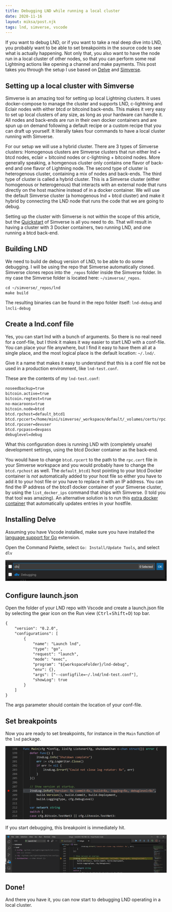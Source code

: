 ```yaml
---
title: Debugging LND while running a local cluster
date: 2020-11-16
layout: miksa/post.njk
tags: lnd, simverse, vscode
---
```


If you want to debug LND, or if you want to take a real deep dive into LND, you probably want to be able to set breakpoints in the source code to see what is actually happening. Not only that, you also want to have the node run in a local cluster of other nodes, so that you can perform some real Lightning actions like opening a channel and make payments. This post takes you through the setup I use based on [Delve](https://github.com/go-delve/delve) and [Simverse](https://github.com/darwin/simverse).
<!-- more -->
## Setting up a local cluster with Simverse

Simverse is an amazing tool for setting up local Lightning clusters. It uses docker-compose to manage the cluster and supports LND, c-lightning and Eclair nodes with either btcd or bitcoind back-ends. This makes it very easy to set up local clusters of any size, as long as your hardware can handle it. All nodes and back-ends are run in their own docker containers and are spun up on demand following a default recipe or a custom recipe that you can draft up yourself. It literally takes four commands to have a local cluster running with Simverse.

For our setup we will use a hybrid cluster. There are 3 types of Simverse clusters: Homogenous clusters are Simverse clusters that run either lnd + btcd nodes, eclair + bitcoind nodes or c-lightning + bitcoind nodes. More generally speaking, a homgenous cluster only contains one flavor of back-end and one flavor of Lightning node. The second type of cluster is heterogenous cluster, containing a mix of nodes and back-ends. The third type of cluster is called a hybrid cluster. This is a Simverse cluster (either homogenous or heterogenous) that interacts with an external node that runs directly on the host machine instead of in a docker container. We will use the default Simverse cluster (a homogenous lnd + btcd cluster) and make it hybrid by connecting the LND node that runs the code that we are going to debug.

Setting up the cluster with Simverse is not within the scope of this article, but the [Quickstart](https://github.com/darwin/simverse) of Simverse is all you need to do. That will result in having a cluster with 3 Docker containers, two running LND, and one running a btcd back-end.

## Building LND

We need to build de debug version of LND, to be able to do some debugging. I will be using the repo that Simverse automatically cloned. Simverse clones repos into the `_repos` folder inside the Simverse folder. In my case the Simverse folder is located here: `~/simverse/_repos`.

```
cd ~/simverse/_repos/lnd
make build
```

The resulting binaries can be found in the repo folder itself: `lnd-debug` and `lncli-debug`

## Create a lnd.conf file

Yes, you can start lnd with a bunch of arguments. So there is no real need for a conf-file, but I think it makes it way easier to start LND with a conf-file. You can place your file anywhere, but I find it easy to have them all at a single place, and the most logical place is the default location: `~/.lnd/`.

Give it a name that makes it easy to understand that this is a conf file not be used in a production environment, like `lnd-test.conf`.

These are the contents of my `lnd-test.conf`:

```
noseedbackup=true
bitcoin.active=true
bitcoin.regtest=true
no-macaroons=true
bitcoin.node=btcd
btcd.rpchost=default_btcd1
btcd.rpccert=/home/mini/simverse/_workspace/default/_volumes/certs/rpc.cert
btcd.rpcuser=devuser
btcd.rpcpass=devpass
debuglevel=debug
```

What this configuration does is running LND with (completely unsafe) development settings, using the btcd Docker container as the back-end.

You would have to change `btcd.rpcert` to the path to the `rpc.cert` file in your Simverse workspace and you would probably have to change the `btcd.rpchost` as well. The `default_btcd1` host pointing to your btcd Docker container is *not* automatically added to your host file so either you have to add it to your host file or you have to replace it with an IP address. You can find the IP address of the btcd1 docker container of your Simverse cluster, by using the `list_docker_ips` command that ships with Simverse. (I told you that tool was amazing). An alternative solution is to run this [extra docker container](https://github.com/dvddarias/docker-hoster) that automatically updates entries in your hostfile.

## Installing Delve

Assuming you have Vscode installed, make sure you have installed the [language support for Go](https://marketplace.visualstudio.com/items?itemName=golang.Go) extension.

Open the Command Palette, select `Go: Install/Update Tools`, and select `dlv`

![install dlv](/images/install-dlv.png "Install dlv using the Command Palette")

## Configure launch.json

Open the folder of your LND repo with Vscode and create a launch.json file by selecting the gear icon on the Run view (<kbd>Ctrl</kbd>+<kbd>Shift</kbd>+<kbd>D</kbd>) top bar.

```lang-json
{
    "version": "0.2.0",
    "configurations": [
        {
            "name": "Launch lnd",
            "type": "go",
            "request": "launch",
            "mode": "exec",
            "program": "${workspaceFolder}/lnd-debug",
            "env": {},
            "args": ["--configfile=~/.lnd/lnd-test.conf"],
            "showLog": true
        }
    ]
}
```

The args parameter should contain the location of your conf-file.

## Set breakpoints

Now you are ready to set breakpoints, for instance in the `Main` function of the `lnd` package.

![Main function](/images/set-breakpoint.png "Main function")

If you start debugging, this breakpoint is immediately hit.

![Breakpoint hit](/images/hit-breakpoint.png "Breakpoint hit")

## Done!

And there you have it, you can now start to debugging LND operating in a local cluster.
